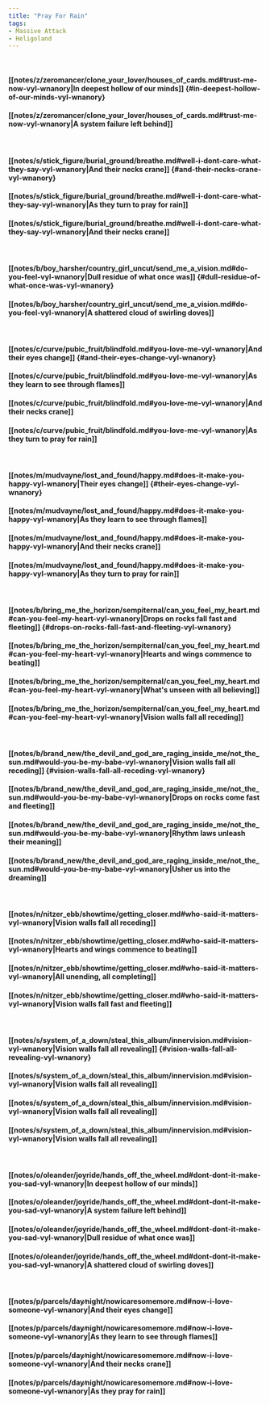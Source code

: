 ```yaml
---
title: "Pray For Rain"
tags:
- Massive Attack
- Heligoland
---
```

&nbsp;
#### [[notes/z/zeromancer/clone_your_lover/houses_of_cards.md#trust-me-now-vyl-wnanory|In deepest hollow of our minds]] {#in-deepest-hollow-of-our-minds-vyl-wnanory}
#### [[notes/z/zeromancer/clone_your_lover/houses_of_cards.md#trust-me-now-vyl-wnanory|A system failure left behind]]
&nbsp;
#### [[notes/s/stick_figure/burial_ground/breathe.md#well-i-dont-care-what-they-say-vyl-wnanory|And their necks crane]] {#and-their-necks-crane-vyl-wnanory}
#### [[notes/s/stick_figure/burial_ground/breathe.md#well-i-dont-care-what-they-say-vyl-wnanory|As they turn to pray for rain]]
#### [[notes/s/stick_figure/burial_ground/breathe.md#well-i-dont-care-what-they-say-vyl-wnanory|And their necks crane]]
&nbsp;
#### [[notes/b/boy_harsher/country_girl_uncut/send_me_a_vision.md#do-you-feel-vyl-wnanory|Dull residue of what once was]] {#dull-residue-of-what-once-was-vyl-wnanory}
#### [[notes/b/boy_harsher/country_girl_uncut/send_me_a_vision.md#do-you-feel-vyl-wnanory|A shattered cloud of swirling doves]]
&nbsp;
#### [[notes/c/curve/pubic_fruit/blindfold.md#you-love-me-vyl-wnanory|And their eyes change]] {#and-their-eyes-change-vyl-wnanory}
#### [[notes/c/curve/pubic_fruit/blindfold.md#you-love-me-vyl-wnanory|As they learn to see through flames]]
#### [[notes/c/curve/pubic_fruit/blindfold.md#you-love-me-vyl-wnanory|And their necks crane]]
#### [[notes/c/curve/pubic_fruit/blindfold.md#you-love-me-vyl-wnanory|As they turn to pray for rain]]
&nbsp;
#### [[notes/m/mudvayne/lost_and_found/happy.md#does-it-make-you-happy-vyl-wnanory|Their eyes change]] {#their-eyes-change-vyl-wnanory}
#### [[notes/m/mudvayne/lost_and_found/happy.md#does-it-make-you-happy-vyl-wnanory|As they learn to see through flames]]
#### [[notes/m/mudvayne/lost_and_found/happy.md#does-it-make-you-happy-vyl-wnanory|And their necks crane]]
#### [[notes/m/mudvayne/lost_and_found/happy.md#does-it-make-you-happy-vyl-wnanory|As they turn to pray for rain]]
&nbsp;
#### [[notes/b/bring_me_the_horizon/sempiternal/can_you_feel_my_heart.md#can-you-feel-my-heart-vyl-wnanory|Drops on rocks fall fast and fleeting]] {#drops-on-rocks-fall-fast-and-fleeting-vyl-wnanory}
#### [[notes/b/bring_me_the_horizon/sempiternal/can_you_feel_my_heart.md#can-you-feel-my-heart-vyl-wnanory|Hearts and wings commence to beating]]
#### [[notes/b/bring_me_the_horizon/sempiternal/can_you_feel_my_heart.md#can-you-feel-my-heart-vyl-wnanory|What's unseen with all believing]]
#### [[notes/b/bring_me_the_horizon/sempiternal/can_you_feel_my_heart.md#can-you-feel-my-heart-vyl-wnanory|Vision walls fall all receding]]
&nbsp;
#### [[notes/b/brand_new/the_devil_and_god_are_raging_inside_me/not_the_sun.md#would-you-be-my-babe-vyl-wnanory|Vision walls fall all receding]] {#vision-walls-fall-all-receding-vyl-wnanory}
#### [[notes/b/brand_new/the_devil_and_god_are_raging_inside_me/not_the_sun.md#would-you-be-my-babe-vyl-wnanory|Drops on rocks come fast and fleeting]]
#### [[notes/b/brand_new/the_devil_and_god_are_raging_inside_me/not_the_sun.md#would-you-be-my-babe-vyl-wnanory|Rhythm laws unleash their meaning]]
#### [[notes/b/brand_new/the_devil_and_god_are_raging_inside_me/not_the_sun.md#would-you-be-my-babe-vyl-wnanory|Usher us into the dreaming]]
&nbsp;
#### [[notes/n/nitzer_ebb/showtime/getting_closer.md#who-said-it-matters-vyl-wnanory|Vision walls fall all receding]]
#### [[notes/n/nitzer_ebb/showtime/getting_closer.md#who-said-it-matters-vyl-wnanory|Hearts and wings commence to beating]]
#### [[notes/n/nitzer_ebb/showtime/getting_closer.md#who-said-it-matters-vyl-wnanory|All unending, all completing]]
#### [[notes/n/nitzer_ebb/showtime/getting_closer.md#who-said-it-matters-vyl-wnanory|Vision walls fall fast and fleeting]]
&nbsp;
#### [[notes/s/system_of_a_down/steal_this_album/innervision.md#vision-vyl-wnanory|Vision walls fall all revealing]] {#vision-walls-fall-all-revealing-vyl-wnanory}
#### [[notes/s/system_of_a_down/steal_this_album/innervision.md#vision-vyl-wnanory|Vision walls fall all revealing]]
#### [[notes/s/system_of_a_down/steal_this_album/innervision.md#vision-vyl-wnanory|Vision walls fall all revealing]]
#### [[notes/s/system_of_a_down/steal_this_album/innervision.md#vision-vyl-wnanory|Vision walls fall all revealing]]
&nbsp;
#### [[notes/o/oleander/joyride/hands_off_the_wheel.md#dont-dont-it-make-you-sad-vyl-wnanory|In deepest hollow of our minds]]
#### [[notes/o/oleander/joyride/hands_off_the_wheel.md#dont-dont-it-make-you-sad-vyl-wnanory|A system failure left behind]]
#### [[notes/o/oleander/joyride/hands_off_the_wheel.md#dont-dont-it-make-you-sad-vyl-wnanory|Dull residue of what once was]]
#### [[notes/o/oleander/joyride/hands_off_the_wheel.md#dont-dont-it-make-you-sad-vyl-wnanory|A shattered cloud of swirling doves]]
&nbsp;
#### [[notes/p/parcels/day∕night/nowicaresomemore.md#now-i-love-someone-vyl-wnanory|And their eyes change]]
#### [[notes/p/parcels/day∕night/nowicaresomemore.md#now-i-love-someone-vyl-wnanory|As they learn to see through flames]]
#### [[notes/p/parcels/day∕night/nowicaresomemore.md#now-i-love-someone-vyl-wnanory|And their necks crane]]
#### [[notes/p/parcels/day∕night/nowicaresomemore.md#now-i-love-someone-vyl-wnanory|As they pray for rain]]
